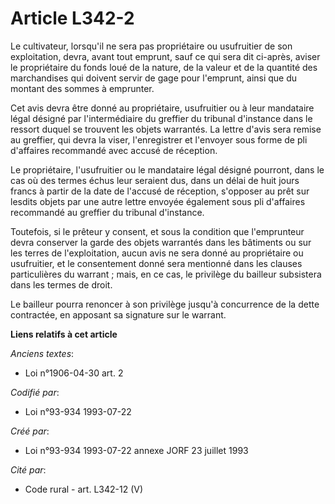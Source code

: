 # Article L342-2

Le cultivateur, lorsqu'il ne sera pas propriétaire ou usufruitier de son exploitation, devra, avant tout emprunt, sauf ce qui
sera dit ci-après, aviser le propriétaire du fonds loué de la nature, de la valeur et de la quantité des marchandises qui
doivent servir de gage pour l'emprunt, ainsi que du montant des sommes à emprunter.

Cet avis devra être donné au propriétaire, usufruitier ou à leur mandataire légal désigné par l'intermédiaire du greffier du
tribunal d'instance dans le ressort duquel se trouvent les objets warrantés. La lettre d'avis sera remise au greffier, qui
devra la viser, l'enregistrer et l'envoyer sous forme de pli d'affaires recommandé avec accusé de réception.

Le propriétaire, l'usufruitier ou le mandataire légal désigné pourront, dans le cas où des termes échus leur seraient dus,
dans un délai de huit jours francs à partir de la date de l'accusé de réception, s'opposer au prêt sur lesdits objets par une
autre lettre envoyée également sous pli d'affaires recommandé au greffier du tribunal d'instance.

Toutefois, si le prêteur y consent, et sous la condition que l'emprunteur devra conserver la garde des objets warrantés dans
les bâtiments ou sur les terres de l'exploitation, aucun avis ne sera donné au propriétaire ou usufruitier, et le
consentement donné sera mentionné dans les clauses particulières du warrant ; mais, en ce cas, le privilège du bailleur
subsistera dans les termes de droit.

Le bailleur pourra renoncer à son privilège jusqu'à concurrence de la dette contractée, en apposant sa signature sur le
warrant.

**Liens relatifs à cet article**

_Anciens textes_:

  - Loi n°1906-04-30 art. 2

_Codifié par_:

  - Loi n°93-934 1993-07-22

_Créé par_:

  - Loi n°93-934 1993-07-22 annexe JORF 23 juillet 1993

_Cité par_:

  - Code rural - art. L342-12 (V)
